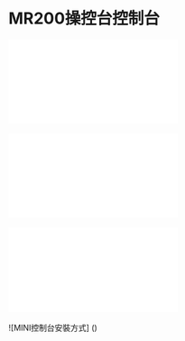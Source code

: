 # MR200操控台控制台
![arduino編輯器安裝說明文件](ArduinoInstallation.pdf)  

![MINI控制器腳位定義文件](Mini_Pin_Definition.pdf) 

![MINI Car 安裝說明文件](Mini_Car_Assembly.pdf)

![MINI控制台安裝方式] ()



